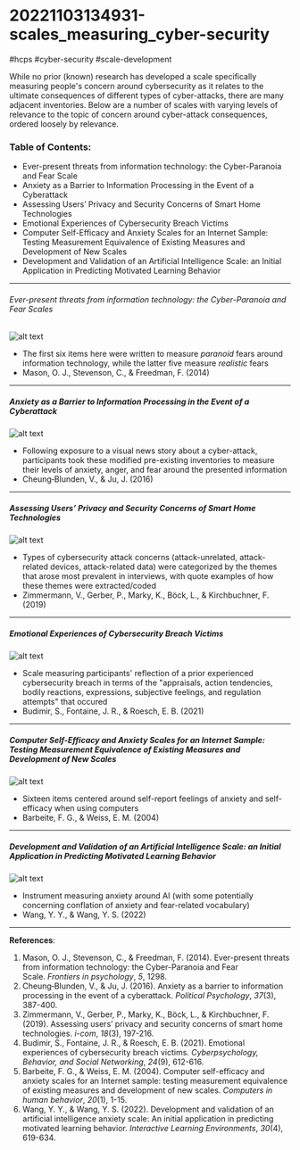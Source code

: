 # 20221103134931-scales_measuring_cyber-security
#hcps #cyber-security #scale-development 

While no prior (known) research has developed a scale specifically measuring people's concern around cybersecurity as it relates to the ultimate consequences of different types of cyber-attacks, there are many adjacent inventories. Below are a number of  scales with varying levels of relevance to the topic of concern around cyber-attack consequences, ordered loosely by relevance.

### Table of Contents:
- Ever-present threats from information technology: the Cyber-Paranoia and Fear Scale
- Anxiety as a Barrier to Information Processing in the Event of a Cyberattack
- Assessing Users’ Privacy and Security Concerns of Smart Home Technologies
- Emotional Experiences of Cybersecurity Breach Victims
- Computer Self-Efficacy and Anxiety Scales for an Internet Sample: Testing Measurement Equivalence of Existing Measures and Development of New Scales
- Development and Validation of an Artificial Intelligence Scale: an Initial Application in Predicting Motivated Learning Behavior

----------------------------------------------------------------
###### Ever-present threats from information technology: the Cyber-Paranoia and Fear Scales

![alt text](cyber_paranoia_fear_scale.jpg)
- The first six items here were written to measure *paranoid* fears around information technology, while the latter five measure *realistic* fears
- Mason, O. J., Stevenson, C., & Freedman, F. (2014)
----------------------------------------------------------------
##### Anxiety as a Barrier to Information Processing in the Event of a Cyberattack

![alt text](emotions_around_cyber-attack_scale.jpg)
- Following exposure to a visual news story about a cyber-attack, participants took these modified pre-existing inventories to measure their levels of anxiety, anger, and fear around the presented information
- Cheung‐Blunden, V., & Ju, J. (2016)
----------------------------------------------------------------
##### Assessing Users’ Privacy and Security Concerns of Smart Home Technologies

![alt text](privacy_&_security_concerns_of_smart_home_tech_scale.jpg)
- Types of cybersecurity attack concerns (attack-unrelated, attack-related devices, attack-related data) were categorized by the themes that arose most prevalent in interviews, with quote examples of how these themes were extracted/coded
- Zimmermann, V., Gerber, P., Marky, K., Böck, L., & Kirchbuchner, F. (2019)
----------------------------------------------------------------
##### Emotional Experiences of Cybersecurity Breach Victims

![alt text](emotions_following_cyber-security_breach_scale.jpg)
- Scale measuring participants' reflection of a prior experienced cybersecurity breach in terms of the "appraisals, action tendencies, bodily reactions, expressions, subjective feelings, and regulation attempts" that occured
- Budimir, S., Fontaine, J. R., & Roesch, E. B. (2021)
----------------------------------------------------------------
##### Computer Self-Efficacy and Anxiety Scales for an Internet Sample: Testing Measurement Equivalence of Existing Measures and Development of New Scales

![alt text](computer_self_efficacy_&_anxiety_scale.jpg)
- Sixteen items centered around self-report feelings of anxiety and self-efficacy when using computers
-  Barbeite, F. G., & Weiss, E. M. (2004)
----------------------------------------------------------------
##### Development and Validation of an Artificial Intelligence Scale: an Initial Application in Predicting Motivated Learning Behavior

![alt text](AI_anxiety_scale.jpg)
- Instrument measuring anxiety around AI (with some potentially concerning conflation of anxiety and fear-related vocabulary)
- Wang, Y. Y., & Wang, Y. S. (2022)
----------------------------------------------------------------

**References**:
1. Mason, O. J., Stevenson, C., & Freedman, F. (2014). Ever-present threats from information technology: the Cyber-Paranoia and Fear Scale. _Frontiers in psychology_, _5_, 1298.
2. Cheung‐Blunden, V., & Ju, J. (2016). Anxiety as a barrier to information processing in the event of a cyberattack. _Political Psychology_, _37_(3), 387-400.
3. Zimmermann, V., Gerber, P., Marky, K., Böck, L., & Kirchbuchner, F. (2019). Assessing users’ privacy and security concerns of smart home technologies. _i-com_, _18_(3), 197-216.
4. Budimir, S., Fontaine, J. R., & Roesch, E. B. (2021). Emotional experiences of cybersecurity breach victims. _Cyberpsychology, Behavior, and Social Networking_, _24_(9), 612-616.
5. Barbeite, F. G., & Weiss, E. M. (2004). Computer self-efficacy and anxiety scales for an Internet sample: testing measurement equivalence of existing measures and development of new scales. _Computers in human behavior_, _20_(1), 1-15.
6. Wang, Y. Y., & Wang, Y. S. (2022). Development and validation of an artificial intelligence anxiety scale: An initial application in predicting motivated learning behavior. _Interactive Learning Environments_, _30_(4), 619-634.